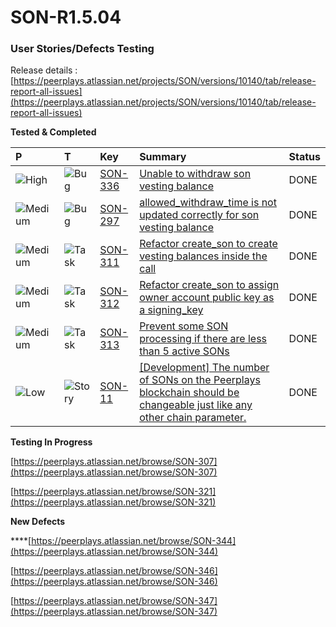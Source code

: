# SON-R1.5.04

### **User Stories/Defects Testing** <a id="SON-FEB18-FEB28-Peerplays-Release0.3Build2-UserStories/DefectsTesting"></a>

Release details :[https://peerplays.atlassian.net/projects/SON/versions/10140/tab/release-report-all-issues](https://peerplays.atlassian.net/projects/SON/versions/10140/tab/release-report-all-issues)

**Tested & Completed**

| P | T | Key | Summary | Status |
| :--- | :--- | :--- | :--- | :--- |
| ![High](https://peerplays.atlassian.net/images/icons/priorities/high.svg) | ![Bug](https://peerplays.atlassian.net/secure/viewavatar?size=medium&avatarId=10303&avatarType=issuetype) | [SON-336](https://peerplays.atlassian.net/browse/SON-336) | [Unable to withdraw son vesting balance](https://peerplays.atlassian.net/browse/SON-336) | DONE |
| ![Medium](https://peerplays.atlassian.net/images/icons/priorities/medium.svg) | ![Bug](https://peerplays.atlassian.net/secure/viewavatar?size=medium&avatarId=10303&avatarType=issuetype) | [SON-297](https://peerplays.atlassian.net/browse/SON-297) | [allowed\_withdraw\_time is not updated correctly for son vesting balance](https://peerplays.atlassian.net/browse/SON-297) | DONE |
| ![Medium](https://peerplays.atlassian.net/images/icons/priorities/medium.svg) | ![Task](https://peerplays.atlassian.net/secure/viewavatar?size=medium&avatarId=10318&avatarType=issuetype) | [SON-311](https://peerplays.atlassian.net/browse/SON-311) | [Refactor create\_son to create vesting balances inside the call](https://peerplays.atlassian.net/browse/SON-311) | DONE |
| ![Medium](https://peerplays.atlassian.net/images/icons/priorities/medium.svg) | ![Task](https://peerplays.atlassian.net/secure/viewavatar?size=medium&avatarId=10318&avatarType=issuetype) | [SON-312](https://peerplays.atlassian.net/browse/SON-312) | [Refactor create\_son to assign owner account public key as a signing\_key](https://peerplays.atlassian.net/browse/SON-312) | DONE |
| ![Medium](https://peerplays.atlassian.net/images/icons/priorities/medium.svg) | ![Task](https://peerplays.atlassian.net/secure/viewavatar?size=medium&avatarId=10318&avatarType=issuetype) | [SON-313](https://peerplays.atlassian.net/browse/SON-313) | [Prevent some SON processing if there are less than 5 active SONs](https://peerplays.atlassian.net/browse/SON-313) | DONE |
| ![Low](https://peerplays.atlassian.net/images/icons/priorities/low.svg) | ![Story](https://peerplays.atlassian.net/secure/viewavatar?size=medium&avatarId=10315&avatarType=issuetype) | [SON-11](https://peerplays.atlassian.net/browse/SON-11) | [\[Development\] The number of SONs on the Peerplays blockchain should be changeable just like any other chain parameter.](https://peerplays.atlassian.net/browse/SON-11) | DONE |

**Testing In Progress**

[https://peerplays.atlassian.net/browse/SON-307](https://peerplays.atlassian.net/browse/SON-307)

[https://peerplays.atlassian.net/browse/SON-321](https://peerplays.atlassian.net/browse/SON-321)

**New Defects**

\*\*\*\*[https://peerplays.atlassian.net/browse/SON-344](https://peerplays.atlassian.net/browse/SON-344)  


[https://peerplays.atlassian.net/browse/SON-346](https://peerplays.atlassian.net/browse/SON-346)

[https://peerplays.atlassian.net/browse/SON-347](https://peerplays.atlassian.net/browse/SON-347)

